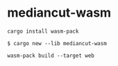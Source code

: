 # mediancut-wasm

```shell
cargo install wasm-pack
```


```shell
$ cargo new --lib mediancut-wasm
```

```shell
wasm-pack build --target web
```

